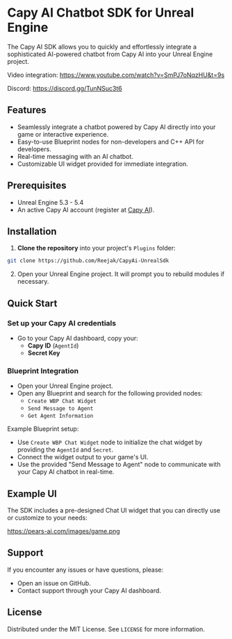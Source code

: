 # Capy AI Chatbot SDK for Unreal Engine

The Capy AI SDK allows you to quickly and effortlessly integrate a sophisticated AI-powered chatbot from Capy AI into your Unreal Engine project.

Video integration:
https://www.youtube.com/watch?v=SmPJ7oNqzHU&t=9s

Discord:
https://discord.gg/TunNSuc3t6

## Features

- Seamlessly integrate a chatbot powered by Capy AI directly into your game or interactive experience.
- Easy-to-use Blueprint nodes for non-developers and C++ API for developers.
- Real-time messaging with an AI chatbot.
- Customizable UI widget provided for immediate integration.

## Prerequisites

- Unreal Engine 5.3 - 5.4
- An active Capy AI account (register at [Capy AI](https://capy-ai.com)).

## Installation

1. **Clone the repository** into your project's `Plugins` folder:

```bash
git clone https://github.com/Reejak/CapyAi-UnrealSdk
```

2. Open your Unreal Engine project. It will prompt you to rebuild modules if necessary.

## Quick Start

### Set up your Capy AI credentials

- Go to your Capy AI dashboard, copy your:
  - **Capy ID** (`AgentId`)
  - **Secret Key**

### Blueprint Integration

- Open your Unreal Engine project.
- Open any Blueprint and search for the following provided nodes:
  - `Create WBP Chat Widget`
  - `Send Message to Agent`
  - `Get Agent Information`

Example Blueprint setup:

- Use `Create WBP Chat Widget` node to initialize the chat widget by providing the `AgentId` and `Secret`.
- Connect the widget output to your game's UI.
- Use the provided "Send Message to Agent" node to communicate with your Capy AI chatbot in real-time.


## Example UI

The SDK includes a pre-designed Chat UI widget that you can directly use or customize to your needs:

https://pears-ai.com/images/game.png

## Support

If you encounter any issues or have questions, please:

- Open an issue on GitHub.
- Contact support through your Capy AI dashboard.

## License

Distributed under the MIT License. See `LICENSE` for more information.

